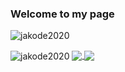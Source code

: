 ### Welcome to my page

<p align="left"> <img src="https://komarev.com/ghpvc/?username=jakode2020&color=blueviolet" alt="jakode2020" /> </p>

<img align="center" src="https://github-readme-stats.vercel.app/api?username=jakode2020&count_private=true&show_icons=true&theme=dark" alt="jakode2020" />

<a href="https://github.com/anuraghazra/github-readme-stats">
  <img align="center" src="https://github-readme-stats.vercel.app/api/pin/?username=jakode2020&repo=github-readme-stats" />
</a>
<a href="https://github.com/anuraghazra/convoychat">
  <img align="center" src="https://github-readme-stats.vercel.app/api/pin/?username=jakode2020&repo=convoychat" />
</a>
